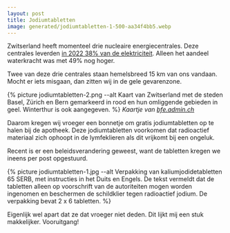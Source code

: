 ```yaml
---
layout: post
title: Jodiumtabletten
image: generated/jodiumtabletten-1-500-aa34f4bb5.webp
---
```


Zwitserland heeft momenteel drie nucleaire energiecentrales. Deze centrales leverden [in 2022 38% van de elektriciteit](https://ourworldindata.org/energy/country/switzerland). Alleen het aandeel waterkracht was met 49% nog hoger.

Twee van deze drie centrales staan hemelsbreed 15 km van ons vandaan. Mocht er iets misgaan, dan zitten wij in de gele gevarenzone.

{% picture jodiumtabletten-2.png --alt Kaart van Zwitserland met de steden Basel, Zürich en Bern gemarkeerd in rood en hun omliggende gebieden in geel. Winterthur is ook aangegeven. %}
_Kaartje van [bfe.admin.ch](https://www.bfe.admin.ch/bfe/en/home/supply/nuclear-energy/emergency-protection.html)_

Daarom kregen wij vroeger een bonnetje om gratis jodiumtabletten op te halen bij de apotheek. Deze jodiumtabletten voorkomen dat radioactief materiaal zich ophoopt in de lymfeklieren als dit vrijkomt bij een ongeluk.

Recent is er een beleidsverandering geweest, want de tabletten kregen we ineens per post opgestuurd.

{% picture jodiumtabletten-1.jpg --alt Verpakking van kaliumjodidetabletten 65 SERB, met instructies in het Duits en Engels. De tekst vermeldt dat de tabletten alleen op voorschrift van de autoriteiten mogen worden ingenomen en beschermen de schildklier tegen radioactief jodium. De verpakking bevat 2 x 6 tabletten. %}

Eigenlijk wel apart dat ze dat vroeger niet deden. Dit lijkt mij een stuk makkelijker. Vooruitgang!
